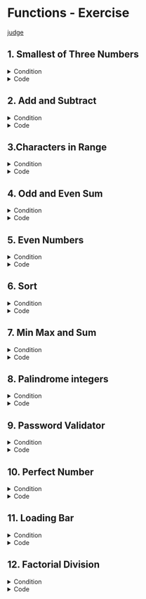 # Functions - Exercise
[judge](https://judge.softuni.org/Contests/1728/Functions-Exercise)


## 1. Smallest of Three Numbers
<details><summary>Condition</summary>

Write a function that receives **three intege**r numbers and returns the **smallest**. 
Print the result on the console. Use an appropriate name for the function.

Example

| Input               | Output |
|---------------------|--------|
| 2</br>5</br>3       | 2      |
| 600</br>342</br>123 | 123    |
| 25</br>21</br>4     | 4      |

</details>
<details> <summary>Code</summary>

```Python
n1, n2, n3 = int(input()), int(input()), int(input())
min_num = min(n1,n2,n3)
print(min_num)
```
whit function
```Python
def find_smallest(num1, num2, num3):
    return min(num1, num2, num3)


num1, num2, num3 = int(input()), int(input()), int(input())

print(find_smallest(num1, num2, num3))
```

```Python
print(min(int(input()), int(input()), int(input())))
```
</details>


## 2. Add and Subtract
<details><summary>Condition</summary>

You will receive **three integer numbers**.</br>
Write functions named:</br>
* **sum_numbers()** that returns the sum of the **first two** integers</br>
* **subtract()** that returns the **difference** between the **returned result** of the first function and the third integer</br>

Wrap the two functions in a function named **add_and_subtract()** which will receive the three numbers as parameters. 
Print the result of the **subtract()** function on the console.</br>


Example

| Input             | Output |
|-------------------|--------|
| 23</br>6</br>10   | 19     |
| 1</br>17</br>30   | -12    |
| 42</br>58</br>100 | 0      |

</details>
<details> <summary>Code</summary>
basic

```Python
sum_numbers = int(input()) + int(input())
subtract = sum_numbers - int(input())
print(subtract)
```

```Python
print((int(input()) + int(input())) - int(input()))
```
whit function
```Python
def substract_number(num1, num2, num3):
    sub = (num1 + num2) - num3
    return sub


a, b, c = int(input()), int(input()), int(input())
print(substract_number(a, b, c))
```
task solution by mario zahariev whit lambda()
```Python
sum_numbers = lambda num1, num2: num1 + num2
subtract = lambda result, num3: result - num3
add_and_subtract = lambda num1, num2, num3: subtract(sum_numbers(num1, num2), num3)
num1, num2, num3 = int(input()), int(input()), int(input())
print(add_and_subtract(num1, num2, num3))
```

</details>

## 3.Characters in Range
<details><summary>Condition</summary>

Write a function that receives **two characters** and returns a **single string with all the characters** 
**in between them** (according to the ASCII code), separated by a **single space**. Print the result on the console.

Example

| Input   | Output                 |
|---------|------------------------|
| a</br>d |b c|
| #</br>: |$ % & ' ( ) * + , - . / 0 1 2 3 4 5 6 7 8 9|
| #</br>C |$ % & ' ( ) * + , - . / 0 1 2 3 4 5 6 7 8 9 : ; < = > ? @ A B|

</details>
<details> <summary>Code</summary>

```Python
start_char = ord(input())
end_char = ord(input())
char_string = [chr(ch) for ch in range(start_char + 1, end_char)]
# print(char_string)
new_chars = ' '.join(char_string)
print(new_chars)
```
whit function
```Python
def characters_in_between(char1, char2):
    start = ord(char1)
    end = ord(char2)
    char_list = [chr(i) for i in range(start + 1, end)]
    return ' '.join(char_list)


char1, char2 = input(), input()

result = characters_in_between(char1, char2)
print(result)
```
task solution by mario zahariev whit lambda()
```Python
chars_range = lambda first_char, second_char: ' '.join(map(chr, range(ord(first_char) + 1, ord(second_char))))
char1 = input()
char2 = input()
print(chars_range(char1, char2))
```
</details>

## 4. Odd and Even Sum
<details><summary>Condition</summary>

You will receive a **single number**. 
You should write a function that returns the sum of all even and all odd digits in a given number. The result should be returned as a single string in the format: 
**"Odd sum = {sum_of_odd_digits}**, **Even sum = {sum_of_even_digits}"**
Print the result of the function on the console.


Example

| Input         | Output                 |
|---------------|------------------------|
|1000435|Odd sum = 9, Even sum = 4|
|3495892137259234|Odd sum = 54, Even sum = 22|

</details>
<details> <summary>Code</summary>

```Python
number = int(input())
even_sum = 0
odd_sum = 0

# Convert the number to a string to iterate through each character
for digit in str(number):
    num = int(digit)
    if num % 2 == 0:
        even_sum += num
    else:
        odd_sum += num

print(f"Odd sum = {odd_sum}, Even sum = {even_sum}")
```
whit function
```Python
def odd_even_sum(number):
    odd_sum = 0
    even_sum = 0

    for digit in str(number):

        if int(digit) % 2 == 0:
            even_sum += int(digit)
        else:
            odd_sum += int(digit)

    return f"Odd sum = {odd_sum}, Even sum = {even_sum}"


number = int(input())
print(odd_even_sum(number))
```

```Python
number = int(input())
odd_sum = sum(int(digit) for digit in str(number) if int(digit) % 2 != 0)
even_sum = sum(int(digit) for digit in str(number) if int(digit) % 2 == 0)
```

</details>

## 5. Even Numbers
<details><summary>Condition</summary>

Write a program that receives a sequence of numbers (integers) separated by a single space. 
It should print a list of only the even numbers. Use filter().

Example

| Input         | Output                 |
|---------------|------------------------|
|1 2 3 4|[2, 4]|
|1 2 3 -1 -2 -3|[2, -2]|

</details>
<details> <summary>Code</summary>

```Python
num_string = input().split()
even_list_str = []

for num in num_string:
    if num.lstrip('-').isdigit() and int(num) % 2 == 0:
        even_list_str.append(int(num))

print(even_list_str)
```
whit function
```Python
def extract_even_numbers(input_string):
    even_list = []

    for num in input_string.split():
        if num.lstrip('-').isdigit() and int(num) % 2 == 0:
            even_list.append(int(num))

    return even_list

# Taking input from the user
input_numbers = input()
result = extract_even_numbers(input_numbers)
print(result)
```
```Python
num_string = input()
even_list = [int(num) for num in num_string.split() if num.lstrip('-').isdigit() and int(num) % 2 == 0]
print(even_list)
```
</details>

## 6.	Sort
<details><summary>Condition</summary>

Write a program that receives a sequence of numbers (integers) separated by a single space. 
It should print a sorted list of numbers in ascending order. Use sorted().

Example

| Input         | Output                 |
|---------------|------------------------|
|6 2 4|[2, 4, 6]|
|12 52 11 53 2 8 45|[2, 8, 11, 12, 45, 52, 53]|

</details>
<details> <summary>Code</summary>

```Python
input_str = input()
new_list = list(map(int, input_str.split()))
sorted_list = sorted(new_list)
print(sorted_list)
```
whit function
```Python
def convert_to_int_list(input_string):
    return sorted(list(map(int, input_string.split())))

# Example usage:
input_numbers = input()
result_list = convert_to_int_list(input_numbers)
print(result_list)
```
```Python
print(sorted(list(map(int, input().split()))))
```
</details>

## 7.	Min Max and Sum
<details><summary>Condition</summary>

Write a program that receives a sequence of numbers (integers) separated by a single space. It should print the min and max values of the given numbers and the sum of all the numbers in the list. Use min(), max() and sum().
The output should be as follows:
* On the first line: **"The minimum number is {minimum number}"**
* On the second line: **"The maximum number is {maximum number}"**
* On the third line: **"The sum number is: {sum of all numbers}"**


Example

| Input | Output                 |
|-------|------------------------|
| 2 4 6 |The minimum number is 2</br>The maximum number is 6</br>The sum number is: 12|
|12 52 11 53 2 8 45| The minimum number is 2</br>The maximum number is 53</br>The sum number is: 183|

</details>
<details> <summary>Code</summary>

```Python
list_number = list(map(int, input().split(" ")))
minimum_number = min(list_number)
maximum_number = max(list_number)
sum_of_all_numbers = sum(list_number)

print(f"The minimum number is {minimum_number}")
print(f"The maximum number is {maximum_number}")
print(f"The sum number is: {sum_of_all_numbers}")
```
whit function
```Python
def analyze_numbers(numbers):
    minimum_number = min(numbers)
    maximum_number = max(numbers)
    sum_of_all_numbers = sum(numbers)

    print(f"The minimum number is {minimum_number}")
    print(f"The maximum number is {maximum_number}")
    print(f"The sum number is: {sum_of_all_numbers}")

# Example usage:
list_number = list(map(int, input().split()))
analyze_numbers(list_number)
```
```Python
numbers = list(map(int, input().split()))
print(f"The minimum number is {min(numbers)}")
print(f"The maximum number is {max(numbers)}")
print(f"The sum of all numbers is: {sum(numbers)}")
```
</details>

## 8.	Palindrome integers
<details><summary>Condition</summary>

A palindrome is a number that reads the same **backward as forward**, such as 323 or 1001. 
Write a function that receives a list of positive integers, separated by comma and space ", ". 
The function should check if each integer is a **palindrome** - **True** or **False**. Print the result.


Example

| Input         | Output                            |
|---------------|-----------------------------------|
|123, 323, 421, 121| False</br>True</br>False</br>True |
|32, 2, 232, 1010| False</br>True</br>True</br>False |

</details>
<details> <summary>Code</summary>

```Python
input_string = list(map(int, input().split(", ")))

for num in input_string:
    num_str = str(num)
    if num_str == num_str[::-1]:
        command = "True"
    else:
        command = "False"

    print(command)
```
function whit list
```Python
def palindrom_func(input):
    results = []
    for num in input:
        num_str = str(num)
        if num_str == num_str[::-1]:
            results.append("True")
        else:
            results.append("False")
    return results

inp_string = list(map(int, input().split(", ")))
palindrom = palindrom_func(inp_string)
print("\n".join(palindrom))
```
task solution by mario zahariev
```Python
def is_palindrome(num):
    return str(num) == str(num)[::-1]


def palindrome_function(lst):
    return '\n'.join(['True' if is_palindrome(num) else 'False' for num in lst])


list_of_palindromes = list(map(int, input().split(', ')))
print(palindrome_function(list_of_palindromes))
```
task solution by Ceo
```Python
def check_palindrome(numbers):
    [print(n == n[::-1]) for n in numbers]

check_palindrome(input().split(", "))
```
```Python
input_string = list(map(int, input().split(", ")))
result = ["True" if str(num) == str(num)[::-1] else "False" for num in input_string]
print("\n".join(result))
```

</details>

## 9. Password Validator
<details><summary>Condition</summary>

Write a function that checks if a given password is valid. 
Password validations are:
* It should be **6 - 10** (inclusive) characters long
* It should consist **only of letters and digits**
* It should have **at least** 2 digits 
If a password is **valid**, print **"Password is valid".**

Otherwise, for every unfulfilled rule, print a message:
* **"Password must be between 6 and 10 characters"**
* **"Password must consist only of letters and digits"**
* **"Password must have at least 2 digits"!**


Example

| Input         | Output                 |
|---------------|------------------------|
|logIn|Password must be between 6 and 10 characters</br>Password must have at least 2 digits|
|MyPass123|Password is valid|
|Pa$s$s|Password must consist only of letters and digits</br>Password must have at least 2 digits|

</details>
<details> <summary>Code</summary>

```Python
password = input()
error_messages = []

if not 6 <= len(password) <= 10:
    error_messages.append("Password must be between 6 and 10 characters")
if not password.isalnum():
    error_messages.append("Password must consist only of letters and digits")
if sum(1 for x in password if x.isdigit()) < 2:
    error_messages.append("Password must have at least 2 digits")

if error_messages:
    print(*error_messages, sep='\n')
else:
    print("Password is valid")
```
```Python
def is_valid_password(password):
    if not 6 <= len(password) <= 10:
        return "Password must be between 6 and 10 characters"
    if not password.isalnum():
        return "Password must consist only of letters and digits"
    if sum(1 for c in password if c.isdigit()) < 2:
        return "Password must have at least 2 digits"

    return "Password is valid"

user_password = input()
result = is_valid_password(user_password)
print(result)
```
task solution by mario zahariev
```Python
def password_validator(password):
    errors = []

    if not 6 <= len(password) <= 10:
        errors.append("Password must be between 6 and 10 characters")

    if not password.isalnum():
        errors.append("Password must consist only of letters and digits")

    if sum(char.isdigit() for char in password) < 2:
        errors.append("Password must have at least 2 digits")

    if errors:
        for error in errors:
            print(error)
    else:
        print("Password is valid")


user_password = input()
password_validator(user_password)
```
password_validator_oop From Mario Zahariev
```Python
import re


class PasswordValidator:
    def __init__(self, password):
        self.password = password
        self.errors = []

    def is_valid(self):
        self._check_length()
        self._check_alphanumeric()
        self._check_digit_count()

        if self.errors:
            return False
        return True

    def _check_length(self):
        if not 6 <= len(self.password) <= 10:
            self.errors.append("Password must be between 6 and 10 characters")

    def _check_alphanumeric(self):
        if not re.match("^[a-zA-Z0-9]+$", self.password):
            self.errors.append("Password must consist only of letters and digits")

    def _check_digit_count(self):
        if sum(char.isdigit() for char in self.password) < 2:
            self.errors.append("Password must have at least 2 digits")

    def get_errors(self):
        return self.errors


user_password = input()
validator = PasswordValidator(user_password)

if validator.is_valid():
    print("Password is valid")
else:
    for error in validator.get_errors():
        print(error)
```
</details>

## 10. Perfect Number 
<details><summary>Condition</summary>

A perfect number is a positive integer that is equal to the sum of its proper positive divisors. That is the sum of its positive divisors, excluding the number itself (also known as its aliquot sum).
Write a function that receives an integer number and returns one of the following messages:
* **"We have a perfect number!"** - if the number is perfect.
* **"It's not so perfect."** - if the number is NOT perfect.
Print the result on the console.


Example

| Input   | Output                 | Comments |
|---------|------------------------|----------|
| 6       |We have a perfect number!|1 + 2 + 3|
| 28      |We have a perfect number!|1 + 2 + 4 + 7 + 14|
| 1236498 |We have a perfect number!|          |

</details>
<details> <summary>Code</summary>

```Python
number = int(input())
perfect_num = 0

for n in range(1, number):
    if n != 0 and number % n == 0:
        perfect_num += n

if perfect_num == number:
    print("We have a perfect number!")
else:
    print("It's not so perfect.")
```
whit Function
```Python
def perfectNumber(number):
    sum = 0
    for x in range(1, number):
        if number % x == 0:
            sum += x
    return "We have a perfect number!" if sum == number else "It's not so perfect."


result = perfectNumber(int(input()))
print(result)
```
task solution by mario zahariev
```Python
def is_perfect_number(number):
    divisors_sum = 0

    for divisior in range(1, number):
        if number % divisior == 0:
            divisors_sum += divisior

    if divisors_sum == number:
        return "We have a perfect number!"
    else:
        return "It's not so perfect."


num = int(input())
print(is_perfect_number(num))
```

</details>

## 11.	Loading Bar
<details><summary>Condition</summary>

You will receive a single integer number between 0 and 100 (inclusive) 
divisible by 10 without remainder (0, 10, 20, 30...). 
Your task is to create a function that returns a loading bar depending on the number you have received in the input. 
Print the result on the console. For more clarification, see the examples below.

Example

| Input | Output                |
|-------|-----------------------|
| 30    | 30% [%%%.......]</br>Still loading... |
| 50    |50% [%%%%%.....]</br>Still loading...|
| 100   |100% Complete!</br>[%%%%%%%%%%]|

</details>
<details> <summary>Code</summary>

```Python
def create_bar(percentage_fill: int):
    percentage_fill //= 10

    perc_symbols = "%" * percentage_fill
    dot_symbols = "." * (10 - len(perc_symbols))

    return f"[{perc_symbols}{dot_symbols}]"


def display_result(percentage_fill: int):
    result = []
    bar = create_bar(percentage_fill)

    if percentage_fill == 100:
        result.append("100% Complete!")
        result.append(bar)

    elif percentage_fill != 100:
        result.append(f"{percentage_fill}% {bar}")
        result.append("Still loading...")

    return "\n".join(result)


percentage = int(input())
print(display_result(percentage))
```

```Python
number = int(input())


def loading_bar(num):
    num_range = int(num / 10)
    target = 10
    if target == num_range:
        return "100% Complete!\n" + "[" + target * "%" + "]"
    else:
        return f"{num}% " + "[" + num_range * "%" + (target - num_range) * "." + "]\n" + "Still loading..."


print(loading_bar(number))
```
</details>

## 12.	Factorial Division
<details><summary>Condition</summary>

Write a function that receives two integer numbers. Calculate the factorial of each number. 
Divide the first result by the second and print the division formatted to the second decimal point.


Example

| Input   | Output                 |
|---------|------------------------|
| 5</br>2 |60.00|
| 6</br2> |360.00|

</details>
<details> <summary>Code</summary>

```Python


```
</details>